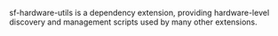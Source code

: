 sf-hardware-utils is a dependency extension, providing hardware-level
discovery and management scripts used by many other extensions.
